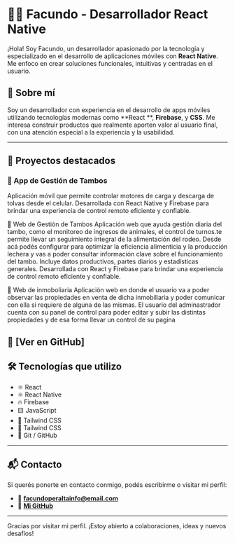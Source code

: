# 👨‍💻 Facundo - Desarrollador React Native

¡Hola! Soy Facundo, un desarrollador apasionado por la tecnología y especializado en el desarrollo de aplicaciones móviles con **React Native**. Me enfoco en crear soluciones funcionales, intuitivas y centradas en el usuario.

## 🧠 Sobre mí

Soy un desarrollador con experiencia en el desarrollo de apps móviles utilizando tecnologías modernas como **React **, **Firebase**, y **CSS**. Me interesa construir productos que realmente aporten valor al usuario final, con una atención especial a la experiencia y la usabilidad.

---

## 🚀 Proyectos destacados

### 📱 App de Gestión de Tambos
Aplicación móvil que permite controlar motores de carga y descarga de tolvas desde el celular. Desarrollada con React Native y Firebase para brindar una experiencia de control remoto eficiente y confiable.

📱 Web de Gestión de Tambos
Aplicación web que ayuda gestión diaria del tambo, como el monitoreo de ingresos de animales, el control de turnos.te permite llevar un seguimiento integral de la alimentación del rodeo. Desde acá podés configurar para optimizar la eficiencia alimenticia y la producción lechera y vas a poder consultar información clave sobre el funcionamiento del tambo. Incluye datos productivos, partes diarios y estadísticas generales. Desarrollada con React y Firebase para brindar una experiencia de control remoto eficiente y confiable.

📱 Web de inmoboliaria
Aplicación web en donde el usuario va a poder observar las propiedades en venta de dicha inmobiliaria y poder comunicar con ella si requiere de alguna de las mismas. El usuario del adminastrador cuenta con su panel de control para poder editar y subir las distintas propiedades y de esa forma llevar un control de su pagina 

🔗 [Ver en GitHub]
---

## 🛠️ Tecnologías que utilizo
- ⚛️ React 
- ⚛️ React Native  
- 🔥 Firebase  
- 🟨 JavaScript  
- 🎨 Tailwind CSS
- 🎨 Tailwind CSS 
- 🧬 Git / GitHub  

---

## 📬 Contacto

Si querés ponerte en contacto conmigo, podés escribirme o visitar mi perfil:

- 📧 **facundoperaltainfo@email.com**
- 🐙 [**Mi GitHub**](https://github.com/PeraltaFacundo)

---

Gracias por visitar mi perfil. ¡Estoy abierto a colaboraciones, ideas y nuevos desafíos!
